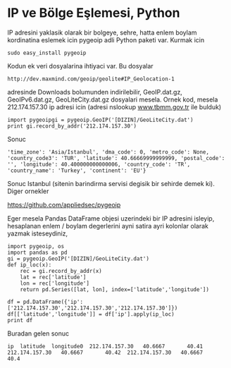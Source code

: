 # IP ve Bölge Eşlemesi, Python

IP adresini yaklasik olarak bir bolgeye, sehre, hatta enlem boylam
kordinatina eslemek icin pygeoip adli Python paketi var. Kurmak icin

```
sudo easy_install pygeoip
```

Kodun ek veri dosyalarina ihtiyaci var. Bu dosyalar

```
http://dev.maxmind.com/geoip/geolite#IP_Geolocation-1
```

adresinde Downloads bolumunden indirilebilir, GeoIP.dat.gz,
GeoIPv6.dat.gz, GeoLiteCity.dat.gz dosyalari mesela. Ornek kod, mesela
212.174.157.30 ip adresi icin (adresi nslookup www.tbmm.gov.tr ile
bulduk)

```
import pygeoipgi = pygeoip.GeoIP('[DIZIN]/GeoLiteCity.dat')
print gi.record_by_addr('212.174.157.30')
```

Sonuc

``` {'city': u'B\xfcy\xfck', 'region_name': u'61', 'area_code': 0,
'time_zone': 'Asia/Istanbul', 'dma_code': 0, 'metro_code': None,
'country_code3': 'TUR', 'latitude': 40.66669999999999, 'postal_code':
'', 'longitude': 40.400000000000006, 'country_code': 'TR',
'country_name': 'Turkey', 'continent': 'EU'}
```

Sonuc Istanbul (sitenin barindirma servisi degisik bir sehirde demek
ki). Diger ornekler

https://github.com/appliedsec/pygeoip

Eger mesela Pandas DataFrame objesi uzerindeki bir IP adresini
isleyip, hesaplanan enlem / boylam degerlerini ayni satira ayri
kolonlar olarak yazmak isteseydiniz,

```
import pygeoip, os
import pandas as pd
gi = pygeoip.GeoIP('[DIZIN]/GeoLiteCity.dat')
def ip_loc(x):
    rec = gi.record_by_addr(x)
    lat = rec['latitude']
    lon = rec['longitude']
    return pd.Series([lat, lon], index=['latitude','longitude'])

df = pd.DataFrame({'ip': ['212.174.157.30','212.174.157.30','212.174.157.30']})
df[['latitude','longitude']] = df['ip'].apply(ip_loc)
print df
```

Buradan gelen sonuc

```
ip  latitude  longitude0  212.174.157.30   40.6667       40.41 
212.174.157.30   40.6667       40.42  212.174.157.30   40.6667      
40.4
```




